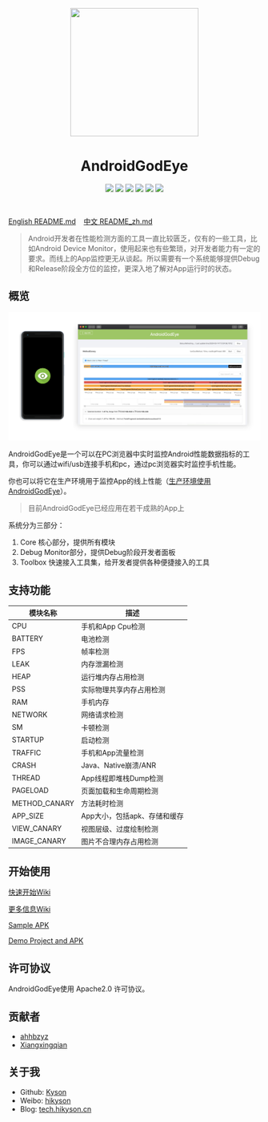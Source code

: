 <p align="center">
  <img src="ART/android_god_eye_logo.png" width="256" height="256" />
</p>

<h1 align="center">AndroidGodEye</h1>
<p align="center">
<a href="https://travis-ci.org/Kyson/AndroidGodEye" target="_blank"><img src="https://travis-ci.org/Kyson/AndroidGodEye.svg?branch=master"></img></a>
<a href="https://github.com/Kyson/AndroidGodEye/tags" target="_blank"><img src="https://img.shields.io/github/v/tag/Kyson/AndroidGodEye?label=version"></img></a>
<a href="https://codecov.io/gh/Kyson/AndroidGodEye"><img src="https://codecov.io/gh/Kyson/AndroidGodEye/branch/master/graph/badge.svg" /></a>
<a href="http://androidweekly.net/issues/issue-293" target="_blank"><img src="https://img.shields.io/badge/Android%20Weekly-%23293-blue.svg"></img></a>
<a href="https://android-arsenal.com/details/1/6561" target="_blank"><img src="https://img.shields.io/badge/Android%20Arsenal-AndroidGodEye-brightgreen.svg?style=flat"></img></a>
<a href="LICENSE" target="_blank"><img src="http://img.shields.io/badge/license-Apache2.0-brightgreen.svg?style=flat"></img></a>
</p>
<br/>

<p>
<a href="README.md">English README.md</a>&nbsp;&nbsp;&nbsp;
<a href="README_zh.md">中文 README_zh.md</a>
</p>

> Android开发者在性能检测方面的工具一直比较匮乏，仅有的一些工具，比如Android Device Monitor，使用起来也有些繁琐，对开发者能力有一定的要求。而线上的App监控更无从谈起。所以需要有一个系统能够提供Debug和Release阶段全方位的监控，更深入地了解对App运行时的状态。

## 概览

![android_godeye_connect](ART/android_god_eye_connect.jpg)

AndroidGodEye是一个可以在PC浏览器中实时监控Android性能数据指标的工具，你可以通过wifi/usb连接手机和pc，通过pc浏览器实时监控手机性能。

你也可以将它在生产环境用于监控App的线上性能（[生产环境使用AndroidGodEye](https://github.com/Kyson/AndroidGodEye/wiki/0x02b-Apply-AndroidGodEye-for-Release_zh)）。

> 目前AndroidGodEye已经应用在若干成熟的App上

系统分为三部分：

1. Core 核心部分，提供所有模块
2. Debug Monitor部分，提供Debug阶段开发者面板
3. Toolbox 快速接入工具集，给开发者提供各种便捷接入的工具

## 支持功能

|模块名称|描述|
|---|----|
|CPU|手机和App Cpu检测|
|BATTERY|电池检测|
|FPS|帧率检测|
|LEAK|内存泄漏检测|
|HEAP|运行堆内存占用检测|
|PSS|实际物理共享内存占用检测|
|RAM|手机内存|
|NETWORK|网络请求检测|
|SM|卡顿检测|
|STARTUP|启动检测|
|TRAFFIC|手机和App流量检测|
|CRASH|Java、Native崩溃/ANR|
|THREAD|App线程即堆栈Dump检测|
|PAGELOAD|页面加载和生命周期检测|
|METHOD_CANARY|方法耗时检测|
|APP_SIZE|App大小，包括apk、存储和缓存|
|VIEW_CANARY|视图层级、过度绘制检测|
|IMAGE_CANARY|图片不合理内存占用检测|

## 开始使用

[快速开始Wiki](https://github.com/Kyson/AndroidGodEye/wiki/0x00-QuickStart_zh)

[更多信息Wiki](https://github.com/Kyson/AndroidGodEye/wiki#%E4%B8%AD%E6%96%87)

[Sample APK](https://github.com/Kyson/AndroidGodEye/releases)

[Demo Project and APK](https://github.com/Kyson/AndroidGodEyeDemo/releases)

## 许可协议

AndroidGodEye使用 Apache2.0 许可协议。

## 贡献者

- [ahhbzyz](https://github.com/ahhbzyz)
- [Xiangxingqian](https://github.com/Xiangxingqian)

## 关于我

- Github: [Kyson](https://github.com/Kyson)
- Weibo: [hikyson](https://weibo.com/hikyson)
- Blog: [tech.hikyson.cn](https://tech.hikyson.cn/)
